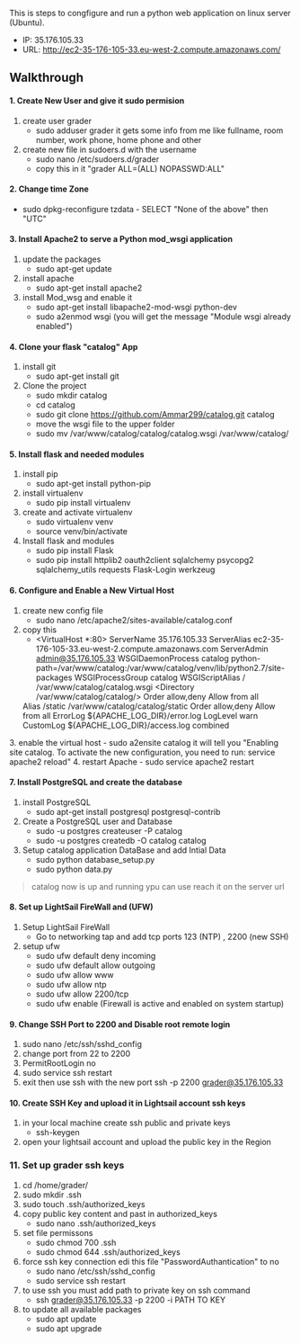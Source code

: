 This is steps to congfigure and run a python web application on linux server (Ubuntu).

  - IP: 35.176.105.33
  - URL: http://ec2-35-176-105-33.eu-west-2.compute.amazonaws.com/

## Walkthrough

####   1. Create New User and give it sudo permision

  1. create user grader
        - sudo adduser grader
        it gets some info from me like fullname, room number, work phone, home phone and other
  2. create new file in sudoers.d with the username  
      - sudo nano /etc/sudoers.d/grader
      - copy this in it "grader ALL=(ALL) NOPASSWD:ALL"

####   2. Change time Zone
- sudo dpkg-reconfigure tzdata
		- SELECT "None of the above" then "UTC"

####   3. Install Apache2 to serve a Python mod_wsgi application
1. update the packages
    - sudo apt-get update  
2. install apache
    - sudo apt-get install apache2 
2. install Mod_wsg and enable it
    - sudo apt-get install libapache2-mod-wsgi python-dev
    - sudo a2enmod wsgi 
    (you will get the message "Module wsgi already enabled")

#### 4. Clone your flask "catalog" App
1. install git
    - sudo apt-get install git 
2. Clone the project
    - sudo mkdir catalog
    - cd catalog
    - sudo git clone https://github.com/Ammar299/catalog.git catalog
    - move the wsgi file to the upper folder
    - sudo mv /var/www/catalog/catalog/catalog.wsgi /var/www/catalog/

####   5. Install flask and needed modules
1. install pip
    - sudo apt-get install python-pip 
2. install virtualenv 
    - sudo pip install virtualenv 
3. create and activate virtualenv  
    - sudo virtualenv venv
    - source venv/bin/activate
4. Install flask and modules  
    - sudo pip install Flask
    - sudo pip install httplib2 oauth2client sqlalchemy psycopg2 sqlalchemy_utils requests Flask-Login werkzeug


####   6.  Configure and Enable a New Virtual Host
1. create new config file 
    - sudo nano /etc/apache2/sites-available/catalog.conf
2. copy this
    - <VirtualHost *:80>
    ServerName 35.176.105.33
    ServerAlias  ec2-35-176-105-33.eu-west-2.compute.amazonaws.com
    ServerAdmin admin@35.176.105.33
    WSGIDaemonProcess catalog python-path=/var/www/catalog:/var/www/catalog/venv/lib/python2.7/site-packages
    WSGIProcessGroup catalog
    WSGIScriptAlias / /var/www/catalog/catalog.wsgi
    <Directory /var/www/catalog/catalog/>
        Order allow,deny
        Allow from all
    </Directory>
    Alias /static /var/www/catalog/catalog/static
    <Directory /var/www/catalog/catalog/static/>
        Order allow,deny
        Allow from all
    </Directory>
    ErrorLog ${APACHE_LOG_DIR}/error.log
    LogLevel warn
    CustomLog ${APACHE_LOG_DIR}/access.log combined
</VirtualHost>
3. enable the virtual host 
    - sudo a2ensite catalog
	it will tell you "Enabling site catalog. To activate the new configuration, you need to run: service apache2 reload"
4. restart Apache
    -  sudo service apache2 restart

####   7. Install PostgreSQL and create the database
1. install PostgreSQL
    - sudo apt-get install postgresql postgresql-contrib
2. Create a PostgreSQL user and Database
    - sudo -u postgres createuser -P catalog
    - sudo -u postgres createdb -O catalog catalog
3. Setup catalog application DataBase and add Intial Data
    - sudo python database_setup.py
    - sudo python data.py


> catalog now is up and running ypu can use reach it on the server url

####   8. Set up LightSail FireWall and (UFW)
1. Setup LightSail FireWall
    - Go to networking tap and add tcp ports 123 (NTP) , 2200 (new SSH)
2. setup ufw
    - sudo ufw default deny incoming
    - sudo ufw default allow outgoing
    - sudo ufw allow www
    - sudo ufw allow ntp
	- sudo ufw allow 2200/tcp
    - sudo ufw enable (Firewall is active and enabled on system startup)

####   9. Change SSH Port to 2200 and Disable root remote login
1. sudo nano /etc/ssh/sshd_config
2. change port from 22 to 2200
3. PermitRootLogin no
4. sudo service ssh restart
5. exit then use ssh with the new port ssh -p 2200 grader@35.176.105.33

#### 10. Create SSH Key and upload it in Lightsail account ssh keys
1. in your local machine create ssh public and private keys
    - ssh-keygen
2. open your lightsail account and upload the public key in the Region

### 11. Set up grader ssh keys
1. cd /home/grader/
2. sudo mkdir .ssh
3. sudo touch .ssh/authorized_keys
4. copy public key content and past in authorized_keys
    - sudo nano .ssh/authorized_keys
5. set file permissons
    - sudo chmod 700 .ssh
    - sudo chmod 644 .ssh/authorized_keys
6. force ssh key connection edi this file "PasswordAuthantication" to no
    - sudo nano /etc/ssh/sshd_config
    - sudo service ssh restart
7. to use ssh you must add path to private key on ssh command
	- ssh grader@35.176.105.33 -p 2200 -i PATH TO KEY
8. to update all available packages
    - sudo apt update
    - sudo apt upgrade
